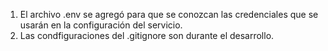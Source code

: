 1. El archivo .env se agregó para que se conozcan las credenciales que se usarán en la configuración del servicio. 
2. Las condfiguraciones del .gitignore son durante el desarrollo.
